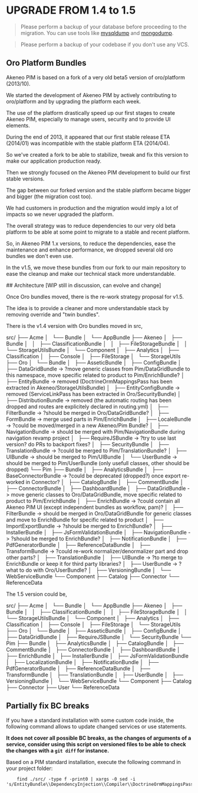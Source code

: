 # UPGRADE FROM 1.4 to 1.5

> Please perform a backup of your database before proceeding to the migration. You can use tools like  [mysqldump](http://dev.mysql.com/doc/refman/5.1/en/mysqldump.html) and [mongodump](http://docs.mongodb.org/manual/reference/program/mongodump/).

> Please perform a backup of your codebase if you don't use any VCS.

## Oro Platform Bundles

Akeneo PIM is based on a fork of a very old beta5 version of oro/platform (2013/10).

We started the development of Akeneo PIM by actively contributing to oro/platform and by upgrading the platform each week.

The use of the platform drastically speed up our first stages to create Akeneo PIM, especially to manage users, security and to provide UI elements.

During the end of 2013, it appeared that our first stable release ETA (2014/01) was incompatible with the stable platform ETA (2014/04).

So we've created a fork to be able to stabilize, tweak and fix this version to make our application production ready.

Then we strongly focused on the Akeneo PIM development to build our first stable versions.

The gap between our forked version and the stable platform became bigger and bigger (the migration cost too).

We had customers in production and the migration would imply a lot of impacts so we never upgraded the platform.

The overall strategy was to reduce dependencies to our very old beta platform to be able at some point to migrate to a stable and recent platform.

So, in Akeneo PIM 1.x versions, to reduce the dependencies, ease the maintenance and enhance performance, we dropped several old oro bundles we don't even use.

In the v1.5, we move these bundles from our fork to our main repository to ease the cleanup and make our technical stack more understandable.

## Architecture [WIP still in discussion, can evolve and change]

Once Oro bundles moved, there is the re-work strategy proposal for v1.5.

The idea is to provide a cleaner and more understandable stack by removing override and "twin bundles".

There is the v1.4 version with Oro bundles moved in src,

src/
├── Acme
│   └── Bundle
│       └── AppBundle
├── Akeneo
│   ├── Bundle
│   │   ├── ClassificationBundle
│   │   ├── FileStorageBundle
│   │   └── StorageUtilsBundle
│   └── Component
│       ├── Analytics
│       ├── Classification
│       ├── Console
│       ├── FileStorage
│       └── StorageUtils
├── Oro
│   └── Bundle
│       ├── AsseticBundle
│       ├── ConfigBundle
│       ├── DataGridBundle          -> ?move generic classes from Pim/DataGridBundle to this namespace, move specific related to product to Pim/EnrichBundle?
│       ├── EntityBundle            -> removed (DoctrineOrmMappingsPass has been extracted in Akeneo/StorageUtilsBundle)
│       ├── EntityConfigBundle      -> removed (ServiceLinkPass has been extracted in Oro/SecurityBundle)
│       ├── DistributionBundle      -> removed (the automatic routing has been dropped and routes are explicitely declared in routing.yml)
│       ├── FilterBundle            -> ?should be merged in Oro/DataGridBundle?
│       ├── FormBundle              -> merge used parts in Pim/EnrichBundle
│       ├── LocaleBundle            -> ?could be moved/merged in a new Akeneo/Pim Bundle?
│       ├── NavigationBundle        -> should be merged with Pim/NavigationBundle during navigation revamp project
│       ├── RequireJSBundle         -> ?try to use last version? do PRs to backport fixes?
│       ├── SecurityBundle
│       ├── TranslationBundle       -> ?could be merged to Pim/TranslationBundle?
│       ├── UIBundle                -> should be merged to Pim/UIBundle
│       └── UserBundle              -> should be merged to Pim/UserBundle (only usefull classes, other should be dropped)
└── Pim
    ├── Bundle
    │   ├── AnalyticsBundle
    │   ├── BaseConnectorBundle     -> ?could be deprecated (dropped?) once export re-worked in Connector?
    │   ├── CatalogBundle
    │   ├── CommentBundle
    │   ├── ConnectorBundle
    │   ├── DashboardBundle
    │   ├── DataGridBundle          -> move generic classes to Oro/DataGridBundle, move specific related to product to Pim/EnrichBundle
    │   ├── EnrichBundle            -> ?could contain all Akeneo PIM UI (except independent bundles as workflow, pam)?
    │   ├── FilterBundle            -> should be merged in Oro/DataGridBundle for generic classes and move to EnrichBundle for specific related to product
    │   ├── ImportExportBundle      -> ?should be merged to EnrichBundle?
    │   ├── InstallerBundle
    │   ├── JsFormValidationBundle
    │   ├── NavigationBundle        -> ?should be merged to EnrichBundle?
    │   ├── NotificationBundle
    │   ├── PdfGeneratorBundle
    │   ├── ReferenceDataBundle
    │   ├── TransformBundle         -> ?could re-work normalizer/denormalizer part and drop other parts?
    │   ├── TranslationBundle
    │   ├── UIBundle                -> ?to merge to EnrichBundle or keep it for third party libraries?
    │   ├── UserBundle              -> ?what to do with Oro/UserBundle?
    │   ├── VersioningBundle
    │   └── WebServiceBundle
    └── Component
        ├── Catalog
        ├── Connector
        └── ReferenceData

The 1.5 version could be,

src/
├── Acme
│   └── Bundle
│       └── AppBundle
├── Akeneo
│   ├── Bundle
│   │   ├── ClassificationBundle
│   │   ├── FileStorageBundle
│   │   └── StorageUtilsBundle
│   └── Component
│       ├── Analytics
│       ├── Classification
│       ├── Console
│       ├── FileStorage
│       └── StorageUtils
├── Oro
│   └── Bundle
│       ├── AsseticBundle
│       ├── ConfigBundle
│       ├── DataGridBundle
│       ├── RequireJSBundle
│       └── SecurityBundle
└── Pim
    ├── Bundle
    │   ├── AnalyticsBundle
    │   ├── CatalogBundle
    │   ├── CommentBundle
    │   ├── ConnectorBundle
    │   ├── DashboardBundle
    │   ├── EnrichBundle
    │   ├── InstallerBundle
    │   ├── JsFormValidationBundle
    │   ├── LocalizationBundle
    │   ├── NotificationBundle
    │   ├── PdfGeneratorBundle
    │   ├── ReferenceDataBundle
    │   ├── TransformBundle
    │   ├── TranslationBundle
    │   ├── UserBundle
    │   ├── VersioningBundle
    │   └── WebServiceBundle
    └── Component
        ├── Catalog
        ├── Connector
        ├── User
        └── ReferenceData

## Partially fix BC breaks

If you have a standard installation with some custom code inside, the following command allows to update changed services or use statements.

**It does not cover all possible BC breaks, as the changes of arguments of a service, consider using this script on versioned files to be able to check the changes with a `git diff` for instance.**

Based on a PIM standard installation, execute the following command in your project folder:

```
    find ./src/ -type f -print0 | xargs -0 sed -i 's/EntityBundle\\DependencyInjection\\Compiler\\DoctrineOrmMappingsPass/StorageUtilsBundle\\DependencyInjection\\Compiler\\DoctrineOrmMappingsPass/g'
```
